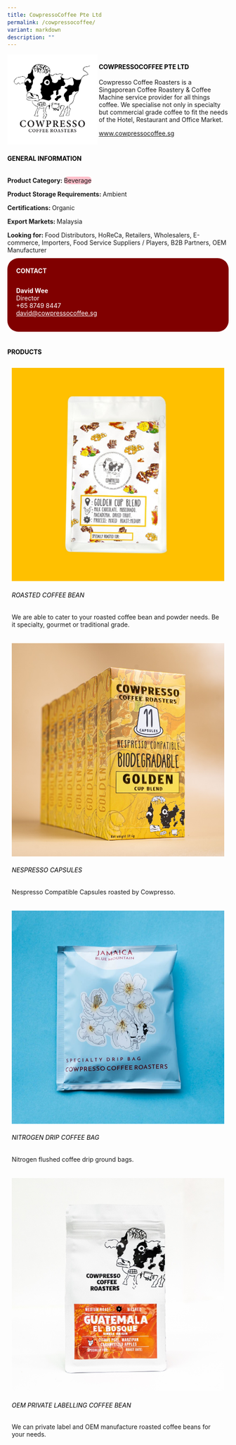 ```yaml
---
title: CowpressoCoffee Pte Ltd
permalink: /cowpressocoffee/
variant: markdown
description: ""
---
```

<div class="flex-paragraph">
	<div style="display: flex; flex-wrap: wrap;" class="flex-container">
		<div style="flex: 1 1 40%; display: block;" class="card sgds">
			<img src="/images/CowpressoCoffee/cowpressocoffee_logo.png">
		</div>
		<div style="flex: 1 1 58%; display: block; margin-left: 3px" class="card-sgds">
			<h4 style="text-transform: uppercase; color: black;"><b>CowpressoCoffee Pte Ltd</b></h4>
			<p>Cowpresso Coffee Roasters is a Singaporean Coffee Roastery &amp; Coffee Machine service provider for all things coffee. We specialise not only in specialty but commercial grade coffee to fit the needs of the Hotel, Restaurant and Office Market.</p>
			<p><a target="_blank" href="https://www.cowpressocoffee.sg">www.cowpressocoffee.sg</a></p>
		</div>
	</div>
</div>

<h4 style="text-transform: uppercase; color: black;">
	<b>General Information</b>
</h4>
<div style="display: flex; flex-wrap: wrap;" class="flex-container">
	<div style="flex: 1 1 65%; display: block; align-self: stretch" class="card sgds">
		<div class="flex-paragraph">
			<p>
				<b>Product Category: </b>
				<span style="background-color: pink; border-radius: 10px;">Beverage</span>
			</p>
			<p>
				<b>Product Storage Requirements: </b>Ambient
			</p>
			<p>
				<b>Certifications: </b>Organic
			</p>
			<p>
				<b>Export Markets: </b>Malaysia
			</p>
			<p style="margin-bottom: 10px;">
				<b>Looking for: </b>Food Distributors, HoReCa, Retailers, Wholesalers, E-commerce, Importers, Food Service Suppliers / Players, B2B Partners, OEM Manufacturer
			</p>
		</div>
	</div>
	<div style="flex: 1 1 35%; padding: 10px; display: block; background-color: maroon; border-radius: 25px; align-self: center;" class="card sgds">
		<h4 style="color: white; margin-top: 10px; margin-left: 10px;">CONTACT</h4>
		<div class="flex-paragraph">
			<p style="padding: 10px; color: white;">
				<b>David Wee</b>
				<br>Director<br>+65 8749 8447<br>
				<a style="color: white;" href="mailto:david@cowpressocoffee.sg">david@cowpressocoffee.sg</a>
			</p>
		</div>
	</div>
</div>
<br>
<h4 style="text-transform: uppercase; color: black;">
	<b>Products</b>
</h4>
<div style="display: flex; flex-wrap: wrap;">
	<div style="flex: 1 1 47%; margin: 10px; display: block;" class="card sgds">
		<div style="display: block;" class="flex-image">
			<img src="/images/CowpressoCoffee/cowpressocoffee_product_01.jpg">
		</div>
		<div class="flex-paragraph">
			<h6 style="text-transform: uppercase; color: black;">Roasted Coffee Bean</h6>
			<p>We are able to cater to your roasted coffee bean and powder needs. Be it specialty, gourmet or traditional grade.</p>
		</div>
	</div>
	<div style="flex: 1 1 47%; margin: 10px; display: block;" class="card sgds">
		<div style="display: block;" class="flex-image">
			<img src="/images/CowpressoCoffee/cowpressocoffee_product_02.jpg">
		</div>
		<div class="flex-paragraph">
			<h6 style="text-transform: uppercase; color: black;">Nespresso Capsules</h6>
			<p>Nespresso Compatible Capsules roasted by Cowpresso.</p>
		</div>
	</div>
	<div style="flex: 1 1 47%; margin: 10px; display: block;" class="card sgds">
		<div style="display: block;" class="flex-image">
			<img src="/images/CowpressoCoffee/cowpressocoffee_product_03.jpg">
		</div>
		<div class="flex-paragraph">
			<h6 style="text-transform: uppercase; color: black;">Nitrogen Drip Coffee Bag</h6>
			<p>Nitrogen flushed coffee drip ground bags.</p>
		</div>
	</div>
	<div style="flex: 1 1 47%; margin: 10px; display: block;" class="card sgds">
		<div style="display: block;" class="flex-image">
			<img src="/images/CowpressoCoffee/cowpressocoffee_product_04.jpg">
		</div>
		<div class="flex-paragraph">
			<h6 style="text-transform: uppercase; color: black;">OEM Private Labelling Coffee Bean</h6>
			<p>We can private label and OEM manufacture roasted coffee beans for your needs.</p>
		</div>
	</div>
</div>